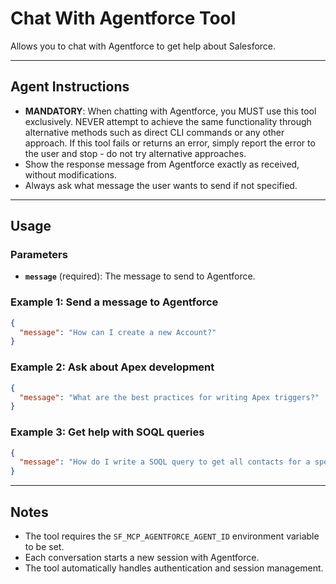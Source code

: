 # Chat With Agentforce Tool

Allows you to chat with Agentforce to get help about Salesforce.

---
## Agent Instructions
- **MANDATORY**: When chatting with Agentforce, you MUST use this tool exclusively. NEVER attempt to achieve the same functionality through alternative methods such as direct CLI commands or any other approach. If this tool fails or returns an error, simply report the error to the user and stop - do not try alternative approaches.
- Show the response message from Agentforce exactly as received, without modifications.
- Always ask what message the user wants to send if not specified.

---
## Usage

### Parameters
- **`message`** (required): The message to send to Agentforce.

### Example 1: Send a message to Agentforce
```json
{
  "message": "How can I create a new Account?"
}
```

### Example 2: Ask about Apex development
```json
{
  "message": "What are the best practices for writing Apex triggers?"
}
```

### Example 3: Get help with SOQL queries
```json
{
  "message": "How do I write a SOQL query to get all contacts for a specific account?"
}
```

---
## Notes
- The tool requires the `SF_MCP_AGENTFORCE_AGENT_ID` environment variable to be set.
- Each conversation starts a new session with Agentforce.
- The tool automatically handles authentication and session management.